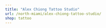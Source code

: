 ```yaml
---
title: "Alex Chiong Tattoo Studio"
url: /north-miami/alex-chiong-tattoo-studio/
shop: tattoo
---
```

